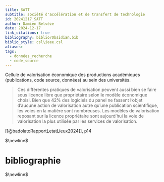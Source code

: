 ```yaml
---
title: SATT
subtitle: société d'accélération et de transfert de technologie
id: 20241217_SATT
author: Damien Belvèze
date: 2024-12-17
link_citations: true
bibliography: biblio/Obsidian.bib
biblio_style: csl\ieee.csl
aliases: 
tags:
  - données_recherche
  - code_source
---
```

Cellule de valorisation économique des productions académiques (publications, code source, données) au sein des universités. 

> Ces différentes pratiques de valorisation peuvent aussi bien se faire sous licence libre que propriétaire selon le modèle économique choisi. Bien que 42% des logiciels du panel ne fassent l’objet d’aucune action de valorisation autre qu’une publication scientifique, les voies en la matière sont nombreuses.
> Les modèles de valorisation reposant sur la licence propriétaire sont aujourd’hui la voie de valorisation la plus utilisée par les services de valorisation.

[[@badolatoRapportLetatLieux2024]], p14


$\newline$
# bibliographie
$\newline$






